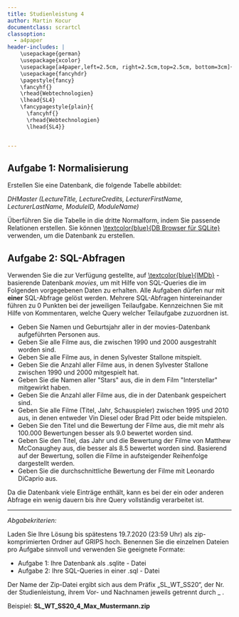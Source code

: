 ```yaml
---
title: Studienleistung 4
author: Martin Kocur
documentclass: scrartcl
classoption:
  - a4paper
header-includes: |
    \usepackage{german}
	\usepackage{xcolor} 
    \usepackage[a4paper,left=2.5cm, right=2.5cm,top=2.5cm, bottom=3cm]{geometry}
    \usepackage{fancyhdr}
    \pagestyle{fancy}
    \fancyhf{}
    \rhead{Webtechnologien}
    \lhead{SL4}
    \fancypagestyle{plain}{
      \fancyhf{}
      \rhead{Webtechnologien}
      \lhead{SL4}}


---
```




## Aufgabe 1: Normalisierung

Erstellen Sie eine Datenbank, die folgende Tabelle abbildet:

_DHMaster (LectureTitle, LectureCredits, LecturerFirstName, LecturerLastName, ModuleID, ModuleName)_

Überführen Sie die Tabelle in die dritte Normalform, indem Sie passende Relationen erstellen. Sie können  [\textcolor{blue}{DB Browser für SQLite}](https://sqlitebrowser.org/) verwenden, um die Datenbank zu erstellen.



## Aufgabe 2: SQL-Abfragen

Verwenden Sie die zur Verfügung gestellte, auf [\textcolor{blue}{IMDb}](https://www.imdb.com/) - basierende Datenbank _movies_, um mit Hilfe von SQL-Queries die im Folgenden vorgegebenen Daten zu erhalten. Alle Aufgaben dürfen nur mit **einer** SQL-Abfrage gelöst werden. Mehrere SQL-Abfragen hintereinander führen zu 0 Punkten bei der jeweiligen Teilaufgabe. Kennzeichnen Sie mit Hilfe von Kommentaren, welche Query welcher Teilaufgabe zuzuordnen ist.

- Geben Sie Namen und Geburtsjahr aller in der movies-Datenbank aufgeführten Personen aus.
- Geben Sie alle Filme aus, die zwischen 1990 und 2000 ausgestrahlt worden sind.
- Geben Sie alle Filme aus, in denen Sylvester Stallone mitspielt.
- Geben Sie die Anzahl aller Filme aus, in denen Sylvester Stallone zwischen 1990 und 2000 mitgespielt hat.
- Geben Sie die Namen aller "Stars" aus, die in dem Film "Interstellar" mitgewirkt haben.
- Geben Sie die Anzahl aller Filme aus, die in der Datenbank gespeichert sind.
- Geben Sie alle Filme (Titel, Jahr, Schauspieler) zwischen 1995 und 2010 aus, in denen entweder Vin Diesel oder Brad Pitt oder beide mitspielen.
- Geben Sie den Titel und die Bewertung der Filme aus, die mit mehr als 100.000 Bewertungen besser als 9.0 bewertet worden sind.
- Geben Sie den Titel, das Jahr und die Bewertung der Filme von Matthew McConaughey aus, die besser als 8.5 bewertet worden sind. Basierend auf der Bewertung, sollen die Filme in aufsteigender Reihenfolge dargestellt werden.
- Geben Sie die durchschnittliche Bewertung der Filme mit Leonardo DiCaprio aus.

Da die Datenbank viele Einträge enthält, kann es bei der ein oder anderen Abfrage ein wenig dauern bis ihre Query vollständig verarbeitet ist.

------

*Abgabekriterien:*

Laden Sie Ihre Lösung bis spätestens 19.7.2020 (23:59 Uhr) als zip-komprimierten Ordner auf GRIPS hoch.  Benennen Sie die einzelnen Dateien pro Aufgabe sinnvoll und verwenden Sie geeignete Formate:

- Aufgabe 1: Ihre Datenbank als .sqlite - Datei
- Aufgabe 2:  Ihre SQL-Queries in einer .sql - Datei

Der Name der Zip-Datei ergibt sich aus dem Präfix „SL_WT_SS20“, der Nr. der Studienleistung, ihrem Vor- und Nachnamen jeweils getrennt durch _ .

 

Beispiel: **SL_WT_SS20_4_Max_Mustermann.zip**

